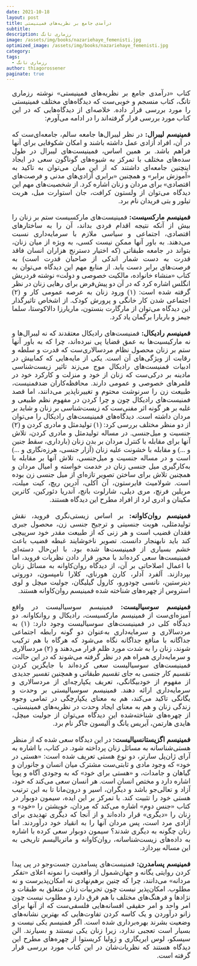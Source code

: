 ```yaml
---
date: 2021-10-18
layout: post
title: درآمدی جامع بر نظریه‌های فمینیستی
subtitle: 
description: رزماری تانگ
image: /assets/img/books/nazariehaye_femenisti.jpg
optimized_image: /assets/img/books/nazariehaye_femenisti.jpg
category: 
tags:
  - رزماری تانگ
author: thiagorossener
paginate: true
---
```


<div align="justify" dir="rtl" style="font-family:vazir;font-size:18px;margin-left:3%;margin-right:3%;">

کتاب «درآمدی جامع بر نظریه‌های فمینیستی» نوشته رزماری تانگ، کتاب منسجم و خوبی‌ست که دیدگاه‌های مختلف فمینیستی را مورد بررسی قرار داده. خلاصه‌ای از دیدگاه‌هایی که در این کتاب مورد بررسی قرار گرفته‌اند را در ادامه می‌آورم:<br>
<br>
<b>فمینیسم لیبرال:</b> در نظر لیبرال‌ها جامعه سالم، جامعه‌ای‌ست که در آن، افراد آزادی عمل داشته باشند و امکان شکوفایی برای آنها فراهم باشد. بر همین اساس، فمینیست‌های لیبرال در طول سده‌های مختلف با تمرکز به شیوه‌های گوناگون سعی در ایجاد اینچنین جامعه‌ای داشتند که از این میان می‌توان به تاکید به «آموزش برابر» و همچنین «برابری آزادی‌های مدنی و فرصت‌های اقتصادی» برای مردان و زنان اشاره کرد. از شخصیت‌های مهم این دیدگاه می‌توان از ولستون ‌کرافت، جان استوارت میل، هریت تیلور و بتی فریدان نام برد.<br>
<br>
<b>فمینیسم مارکسیست:</b> فمینیست‌های مارکسیست ستم بر زنان را بیش از آنکه نتیجه اقدام فردی بداند، آن را به ساختارهای اقتصادی، اجتماعی و سیاسی ملازم با سرمایه‌داری نسبت می‌دهند. به باور آنها ممکن نیست کسی، به ویژه از میان زنان، بتواند در جامعه طبقاتی (که اختیار دسترنج هزاران انسان فاقد قدرت به دست شمار اندکی از صاحبان قدرت است) به فرصت‌های برابر دست یابد. از منابع مهم این دیدگاه می‌توان به کتاب «منشاء خانواده، مالکیت خصوصی و دولت» نوشته فردریش انگلس اشاره کرد که در آن دو پیش‌فرض برای رهایی زنان در نظر گرفته شده است: (۱) ورود زنان به عرصه عمومی کار و (۲) اجتماعی شدن کار خانگی و پرورش کودک. از اشخاص تاثیرگذار این دیدگاه می‌توان از مارگارت بنستون، ماریارزا دالاکوستا، سلما جیمز و باربارا برگمان یاد کرد.<br>
<br>
<b>فمینیسم رادیکال:</b> فمنیست‌های رادیکال معتقدند که نه لیبرال‌ها و نه مارکیسیت‌ها به عمق قضایا پی نبرده‌اند، چرا که به باور آنها ستم بر زنان محصول نظام مردسالاری‌ست که قدرت و سلطه و رقابت از ویژگی‌های آن است. یکی از مایه‌هایی که کمابیش در ادبیات فمنیست‌های رادیکال موج می‌زند تاثیر زیست‌شناسی مادینه بر درکی‌ست که زنان از خود و منزلت و کارکرد خود در قلمرهای خصوصی و عمومی دارند. محافظه‌کاران ضدفمنیست، طبیعت زن را سرنوشت محتوم و تغییرناپذیر می‌دانند، اما قصد فمنیست‌های رادیکال چون و چرا کردن در مفهوم نظم طبیعی و غلبه بر هر گونه اثر مفنی‌ست که زیست‌شناسی بر زنان و شاید بر مردان داشته است. دیدگاه‌های فمینیست‌های رادیکال را می‌توان از دو منظر مختلف بررسی کرد: (۱) تولیدمثل و مادری کردن و (۲) جنسیت و میل‌جنسی. در مساله تولیدمثل و مادری کردن، تلاش آنها برای مقابله با کنترل مردان بر بدن زنان (بارداری، سقط جنین و ...) و مقابله با خشونت علیه زنان (آزار جنسی، هرزه‌نگاری و ...) است و در مساله جنسیت و میل‌جنسی، تلاش آنها بر مقابله با به‌کارگیری میل جنسی زنان در خدمت خواسته و امیال مردان و همچنین تلاش برای ساختن تصویر تازه‌ای از میل جنسی زن بوده است. شولامیث فایرستون، آن اُکلی، آدرین ریچ، کیت ‫میلت‬، مریلین فرنچ، مری دیلی، شارلوت بانچ، آندریا دئورکین، کاترین مکینان و ادری لرد از افراد مطرح این دیدگاه هستند.<br>
<br>
<b>فمینیسم روان‌کاوانه:</b> بر اساس زیستی‌نگری فروید، نقش تولیدمثلی، هویت جنسیتی و ترجیح جنسی زن، محصول جبری فقدان قضیب است و هر زنی که از طبیعت مقدر خود سرپیچی کند باید نابهنجار دانست. تصویر ناخوشایند غبطه قضیب باعث خشم بسیاری از فمینیست‌ها شده بود. با این‌حال دسته‌ای فمینیست‌ها سعی کرده‌اند با محور قرار دادن نظریات فروید، اما با اعمال اصلاحاتی بر آن، از دیدگاه روان‌کاوانه به مسائل زنان بپردازند. آلفرد آدلر، کارن هورنای، کلارا تامپسون، دوروتی دینرستین، نانسی چودورو، کارول گیلیگان، جولیت میچل و لوی استروس از چهره‌های شناخته شده فمینیسم روان‌کاوانه هستند.<br>
<br>
<b>فمینیسم سوسیالیست:</b> فمینیسم سوسیالیست در واقع آمیزه‌ای‌ست از فمینیسم مارکسیست، رادیکال و روانکاوانه. دو دیدگاه کلی در فمینیست‌های سوسیالیست وجود دارد: (۱) به مردسالاری و سرمایه‌داری به‌عنوان دو گونه رابطه اجتماعی جداگانه با منافع جداگانه نگاه می‌شود که هرگاه با هم ترکیب شوند، زنان را به شدت مورد ظلم قرار می‌دهند و (۲) مردسالاری و سرمایه‌داری همراه هم در نظر گرفته می‌شوند که در این حالت، فمینیست‌های سوسیالیست سعی کرده‌اند با جایگزین کردن تقسیم کار جنسی به جای تقسیم طبقاتی و همچنین تفسیر جدیدی از مفهوم از خودبیگانگی، تعریف یکپارچه‌ای از مردسالاری و سرمایه‌داری ارائه دهند. فمینیسم سوسیالیستی بر وحدت و یگانگی تاکید می‌کند، هم به معنای یکپارچگی در تمامی وجوه زندگی زنان و هم به معنای ایجاد وحدت در نظریه‌های فمینیستی. از چهره‌های شناخته‌شده این دیدگاه می‌توان از جولیت میچل، هایدی هارتمن، آیریس یانگ و آلیسون جاگر نام برد.<br>
<br>
<b>فمینیسم اگزیستانسیالیست:</b> در این دیدگاه سعی شده که از منظر هستی‌شناسانه به مسائل زنان پرداخته شود. در کتاب، با اشاره به آرای ژان‌پل سارتر، دو نوع هستی تعریف شده است: «هستی در خود» که وجود مادی و ثابتی‌ست مشترک میان انسان و جانوران و گیاهان و جامدات، و «هستی برای خود» که به وجودی آگاه و پویا اشاره دارد و مختص انسان است. هر انسان سعی می‌کند که خود، آزاد و تعالی‌جو باشد و دیگران، اسیر و درون‌مانا تا به این ترتیب هستی خود را تثبیت کند. با تمرکز بر این ایده، سیمون دوبوار در کتاب «جنس دوم» اشاره می‌کند که مردان، خویشتن را «خود» و زنان را «دیگری» قرار داده‌اند و از آنجا که دیگری تهدیدی برای آزادی مرد است، پس مردان آنها را به انقیاد خود درآوردند. اما زنان چگونه به دیگری شدند؟ سیمون دوبوار سعی کرده با اشاره به داده‌های زیست‌شناسانه، روان‌کاوانه و ماتریالیسم تاریخی به این مساله بپردازد.<br>
<br>
<b>فمینیسم پسامدرن:</b> فمنیست‌های پسامدرن جست‌وجو در پی پیدا کردن روایتی یگانه و جهان‌شمول از واقعیت را نمونه اعلای «تفکر مردانه» می‌دانند، چرا که چنین برهم‌نهادی نه امکان‌پذیرست و نه مطلوب. امکان‌پذیر نیست چون تجربیات زنان متعلق به طبقات و نژادها و فرهنگ‌های مختلف با هم فرق دارد و مطلوب نیست چون امر واحد و امر حقیقی افسانه‌هایی فلسفی‌ست که از آنها برای زانو درآوردن و یک کاسه کردن تفاوت‌هایی که بهترین نشانه‌های وضعیت بشرند بهره‌برداری شده است. اگر فمنیسم یکی نیست و بسیار است تعجبی ندارد، زیرا زنان یکی نیستند و بسیارند. الن سیسکو، لوس ایریگاری و ژولیا کریستوا از چهره‌های مطرح این دیدگاه هستند که نظریات‌شان در این کتاب مورد بررسی قرار گرفته است.


